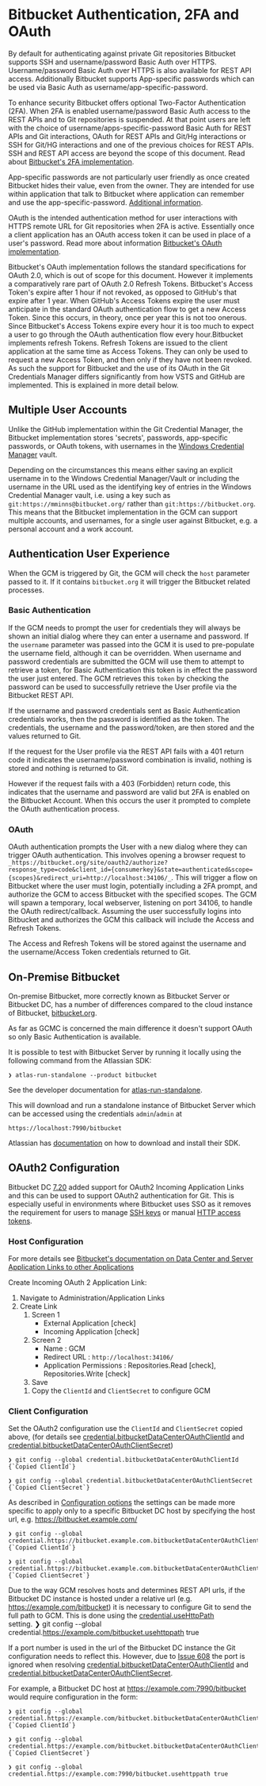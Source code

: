 # Bitbucket Authentication, 2FA and OAuth

By default for authenticating against private Git repositories Bitbucket
supports SSH and username/password Basic Auth over HTTPS. Username/password
Basic Auth over HTTPS is also available for REST API access. Additionally
Bitbucket supports App-specific passwords which can be used via Basic Auth as
username/app-specific-password.

To enhance security Bitbucket offers optional Two-Factor Authentication (2FA).
When 2FA is enabled username/password Basic Auth access to the REST APIs and to
Git repositories is suspended. At that point users are left with the choice of
username/apps-specific-password Basic Auth for REST APIs and Git interactions,
OAuth for REST APIs and Git/Hg interactions or SSH for Git/HG interactions and
one of the previous choices for REST APIs. SSH and REST API access are beyond
the scope of this document. Read about [Bitbucket's 2FA implementation][2fa-impl].

App-specific passwords are not particularly user friendly as once created
Bitbucket hides their value, even from the owner. They are intended for use
within application that talk to Bitbucket where application can remember and use
the app-specific-password. [Additional information][additional-info].

OAuth is the intended authentication method for user interactions with HTTPS
remote URL for Git repositories when 2FA is active. Essentially once a client
application has an OAuth access token it can be used in place of a user's
password. Read more about information [Bitbucket's OAuth implementation][oauth-impl].

Bitbucket's OAuth implementation follows the standard specifications for OAuth
2.0, which is out of scope for this document. However it implements a
comparatively rare part of OAuth 2.0 Refresh Tokens. Bitbucket's Access Token's
expire after 1 hour if not revoked, as opposed to GitHub's that expire after 1
year. When GitHub's Access Tokens expire the user must anticipate in the
standard OAuth authentication flow to get a new Access Token. Since this occurs,
in theory, once per year this is not too onerous. Since Bitbucket's Access
Tokens expire every hour it is too much to expect a user to go through the OAuth
authentication flow every hour.Bitbucket implements refresh Tokens.
Refresh Tokens are issued to the client application at the same time as Access
Tokens. They can only be used to request a new Access Token, and then only if
they have not been revoked. As such the support for Bitbucket and the use of its
OAuth in the Git Credentials Manager differs significantly from how VSTS and
GitHub are implemented. This is explained in more detail below.

## Multiple User Accounts

Unlike the GitHub implementation within the Git Credential Manager, the
Bitbucket implementation stores 'secrets', passwords, app-specific passwords, or
OAuth tokens, with usernames in the [Windows Credential Manager][wincred-manager]
vault.

Depending on the circumstances this means either saving an explicit username in
to the Windows Credential Manager/Vault or including the username in the URL
used as the identifying key of entries in the Windows Credential Manager vault,
i.e. using a key such as `git:https://mminns@bitbucket.org/` rather than
`git:https://bitbucket.org`. This means that the Bitbucket implementation in the
GCM can support multiple accounts, and usernames,  for a single user against
Bitbucket, e.g. a personal account and a work account.

## Authentication User Experience

When the GCM is triggered by Git, the GCM will check the `host` parameter passed
to it. If it contains `bitbucket.org` it will trigger the Bitbucket related
processes.

### Basic Authentication

If the GCM needs to prompt the user for credentials they will always be shown an
initial dialog where they can enter a username and password. If the `username`
parameter was passed into the GCM it is used to pre-populate the username field,
although it can be overridden. When username and password credentials are
submitted the GCM will use them to attempt to retrieve a token, for Basic
Authentication this token is in effect the password the user just entered. The
GCM retrieves this `token` by checking the password can be used to successfully
retrieve the User profile via the Bitbucket REST API.

If the username and password credentials sent as Basic Authentication
credentials works, then the password is identified as the token. The
credentials, the username and the password/token, are then stored and the values
returned to Git.

If the request for the User profile via the REST API fails with a 401 return
code it indicates the username/password combination is invalid, nothing is
stored and nothing is returned to Git.

However if the request fails with a 403 (Forbidden) return code, this indicates
that the username and password are valid but 2FA is enabled on the Bitbucket
Account. When this occurs the user it prompted to complete the OAuth
authentication process.

### OAuth

OAuth authentication prompts the User with a new dialog where they can trigger
OAuth authentication. This involves opening a browser request to `_https://bitbucket.org/site/oauth2/authorize?response_type=code&client_id={consumerkey}&state=authenticated&scope={scopes}&redirect_uri=http://localhost:34106/_`.
This will trigger a flow on Bitbucket where the user must login, potentially
including a 2FA prompt, and authorize the GCM to access Bitbucket with the
specified scopes. The GCM will spawn a temporary, local webserver, listening on
port 34106, to handle the OAuth redirect/callback. Assuming the user
successfully logins into Bitbucket and authorizes the GCM this callback will
include the Access and Refresh Tokens.

The Access and Refresh Tokens will be stored against the username and the
username/Access Token credentials returned to Git.

## On-Premise Bitbucket

On-premise Bitbucket, more correctly known as Bitbucket Server or Bitbucket DC,
has a number of differences compared to the cloud instance of Bitbucket,
[bitbucket.org][bitbucket].

As far as GCMC is concerned the main difference it doesn't support OAuth so only
Basic Authentication is available.

It is possible to test with Bitbucket Server by running it locally using the
following command from the Atlassian SDK:

    ❯ atlas-run-standalone --product bitbucket

See the developer documentation for [atlas-run-standalone][atlas-run-standalone].

This will download and run a standalone instance of Bitbucket Server which can
be accessed using the credentials `admin`/`admin` at

    https://localhost:7990/bitbucket

Atlassian has [documentation][atlassian-sdk] on how to download and install
their SDK.

## OAuth2 Configuration

Bitbucket DC [7.20](https://confluence.atlassian.com/bitbucketserver/bitbucket-data-center-and-server-7-20-release-notes-1101934428.html)
added support for OAuth2 Incoming Application Links and this can be used to
support OAuth2 authentication for Git. This is especially useful in environments
where Bitbucket uses SSO as it removes the requirement for users to manage
[SSH keys](https://confluence.atlassian.com/display/BITBUCKETSERVER0717/Using+SSH+keys+to+secure+Git+operations)
or manual [HTTP access tokens](https://confluence.atlassian.com/display/BITBUCKETSERVER0717/Personal+access+tokens).

### Host Configuration

For more details see
[Bitbucket's documentation on Data Center and Server Application Links to other Applications](https://confluence.atlassian.com/bitbucketserver/link-to-other-applications-1018764620.html)

Create Incoming OAuth 2 Application Link:
<!-- markdownlint-disable MD034 -->
1. Navigate to Administration/Application Links
1. Create Link
   1. Screen 1
      - External Application [check]
      - Incoming Application [check]
   1. Screen 2
      - Name : GCM
      - Redirect URL : `http://localhost:34106/`
      - Application Permissions : Repositories.Read [check], Repositories.Write [check]
   1. Save
   <!-- markdownlint-enable MD034 -->
   1. Copy the `ClientId` and `ClientSecret` to configure GCM

### Client Configuration

Set the OAuth2 configuration use the `ClientId` and `ClientSecret` copied above,
(for details see [credential.bitbucketDataCenterOAuthClientId](configuration.md#credential.bitbucketDataCenterOAuthClientId)
and [credential.bitbucketDataCenterOAuthClientSecret](configuration.md#credential.bitbucketDataCenterOAuthClientSecret))

    ❯ git config --global credential.bitbucketDataCenterOAuthClientId {`Copied ClientId`}

    ❯ git config --global credential.bitbucketDataCenterOAuthClientSecret {`Copied ClientSecret`}
<!-- markdownlint-disable MD034 -->
As described in [Configuration options](configuration.md#Configuration%20options)
the settings can be made more specific to apply only to a specific Bitbucket DC
host by specifying the host url, e.g. https://bitbucket.example.com/
<!-- markdownlint-enable MD034 -->

    ❯ git config --global credential.https://bitbucket.example.com.bitbucketDataCenterOAuthClientId {`Copied ClientId`}

    ❯ git config --global credential.https://bitbucket.example.com.bitbucketDataCenterOAuthClientSecret {`Copied ClientSecret`}
<!-- markdownlint-disable MD034 -->
Due to the way GCM resolves hosts and determines REST API urls, if the Bitbucket
DC instance is hosted under a relative url (e.g. https://example.com/bitbucket)
it is necessary to configure Git to send the full path to GCM. This is done
using the [credential.useHttpPath](configuration.md#credential.useHttpPath)  
setting.
    ❯ git config --global credential.https://example.com/bitbucket.usehttppath true
<!-- markdownlint-enable MD034 -->

If a port number is used in the url of the Bitbucket DC instance the Git
configuration needs to reflect this. However, due to [Issue 608](https://github.com/GitCredentialManager/git-credential-manager/issues/608)
the port is ignored when resolving [credential.bitbucketDataCenterOAuthClientId](configuration.md#credential.bitbucketDataCenterOAuthClientId)
and [credential.bitbucketDataCenterOAuthClientSecret](configuration.md#credential.bitbucketDataCenterOAuthClientSecret).
<!-- markdownlint-disable MD034 -->
For example, a Bitbucket DC host at https://example.com:7990/bitbucket would
require configuration in the form:
<!-- markdownlint-enable MD034 -->
    ❯ git config --global credential.https://example.com/bitbucket.bitbucketDataCenterOAuthClientId {`Copied ClientId`}

    ❯ git config --global credential.https://example.com/bitbucket.bitbucketDataCenterOAuthClientSecret {`Copied ClientSecret`}

    ❯ git config --global credential.https://example.com:7990/bitbucket.usehttppath true

[additional-info]:https://confluence.atlassian.com/display/BITBUCKET/App+passwords
[atlas-run-standalone]: https://developer.atlassian.com/server/framework/atlassian-sdk/atlas-run-standalone/
[bitbucket]: https://bitbucket.org
[2fa-impl]: https://confluence.atlassian.com/bitbucket/two-step-verification-777023203.html
[oauth-impl]: https://confluence.atlassian.com/bitbucket/oauth-on-bitbucket-cloud-238027431.html
[atlassian-sdk]: https://developer.atlassian.com/server/framework/atlassian-sdk/
[wincred-manager]: https://msdn.microsoft.com/en-us/library/windows/desktop/aa374792(v=vs.85).aspx
